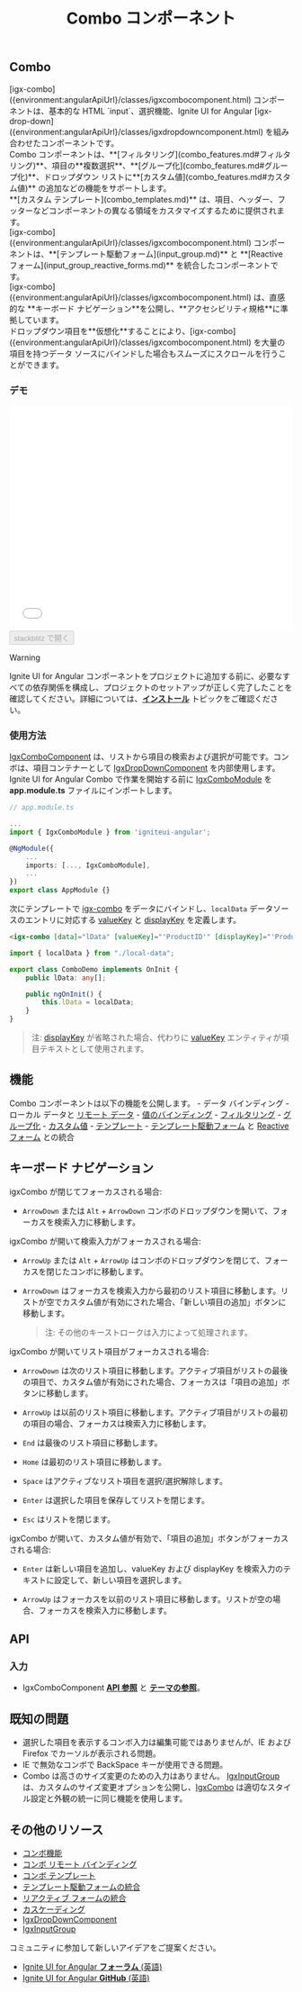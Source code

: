 ﻿---
title: Combo コンポーネント
_description: igx-combo は、基本的な HTML input 要素、select 要素、および IgniteUI for Angular igx-drop-down コントロールの機能を組み合わされています。
_keywords: Ignite UI for Angular, UI コントロール, Angular ウィジェット, web ウィジェット, UI ウィジェット, Angular, ネイティブ Angular コンポーネント スイート, ネイティブ Angular コントロール, ネイティブ Angular コンポーネント ライブラリ, Angular Combo コンポーネント, Angular Combo コントロール
_language: ja
---

## Combo
<p class="highlight">
[igx-combo]({environment:angularApiUrl}/classes/igxcombocomponent.html) コンポーネントは、基本的な HTML `input`、選択機能、Ignite UI for Angular [igx-drop-down]({environment:angularApiUrl}/classes/igxdropdowncomponent.html) を組み合わせたコンポーネントです。<br />
Combo コンポーネントは、**[フィルタリング](combo_features.md#フィルタリング)**、項目の**複数選択**、**[グループ化](combo_features.md#グループ化)**、ドロップダウン リストに**[カスタム値](combo_features.md#カスタム値)** の追加などの機能をサポートします。<br />
**[カスタム テンプレート](combo_templates.md)** は、項目、ヘッダー、フッターなどコンポーネントの異なる領域をカスタマイズするために提供されます。<br />
[igx-combo]({environment:angularApiUrl}/classes/igxcombocomponent.html) コンポーネントは、**[テンプレート駆動フォーム](input_group.md)** と **[Reactive フォーム](input_group_reactive_forms.md)** を統合したコンポーネントです。<br />
[igx-combo]({environment:angularApiUrl}/classes/igxcombocomponent.html) は、直感的な **キーボード ナビゲーション**を公開し、**アクセシビリティ規格**に準拠しています。<br />
ドロップダウン項目を**仮想化**することにより、[igx-combo]({environment:angularApiUrl}/classes/igxcombocomponent.html) を大量の項目を持つデータ ソースにバインドした場合もスムーズにスクロールを行うことができます。
</p>
<div class="divider"></div>

### デモ
<div class="sample-container loading" style="height: 400px;">
    <iframe id="combo-sample" frameborder="0" seamless width="100%" height="100%" src="{environment:demosBaseUrl}/combo" onload="onSampleIframeContentLoaded(this);"></iframe>
</div>
<div>
    <button data-localize="stackblitz" disabled class="stackblitz-btn" data-iframe-id="combo-sample" data-demos-base-url="{environment:demosBaseUrl}">stackblitz で開く</button>
</div>
<div class="divider--half"></div>

> [!WARNING]
> Ignite UI for Angular コンポーネントをプロジェクトに追加する前に、必要なすべての依存関係を構成し、プロジェクトのセットアップが正しく完了したことを確認してください。詳細については、[**インストール**](https://jp.infragistics.com/products/ignite-ui-angular/getting-started#installation) トピックをご確認ください。

### 使用方法
[IgxComboComponent]({environment:angularApiUrl}/classes/igxcombocomponent.html) は、リストから項目の検索および選択が可能です。コンボは、項目コンテナーとして [IgxDropDownComponent]({environment:angularApiUrl}/classes/igxdropdowncomponent.html) を内部使用します。Ignite UI for Angular Combo で作業を開始する前に [IgxComboModule]({environment:angularApiUrl}/classes/igxcombomodule.html) を **app.module.ts** ファイルにインポートします。

```typescript
// app.module.ts

...
import { IgxComboModule } from 'igniteui-angular';

@NgModule({
    ...
    imports: [..., IgxComboModule],
    ...
})
export class AppModule {}
```

次にテンプレートで [igx-combo]({environment:angularApiUrl}/classes/igxcombocomponent.html) をデータにバインドし、`localData` データソースのエントリに対応する [valueKey]({environment:angularApiUrl}/classes/igxcombocomponent.html#valuekey) と [displayKey]({environment:angularApiUrl}/classes/igxcombocomponent.html#displaykey) を定義します。

```html
<igx-combo [data]="lData" [valueKey]="'ProductID'" [displayKey]="'ProductName'"></igx-combo>
```

```typescript
import { localData } from "./local-data";

export class ComboDemo implements OnInit {
    public lData: any[];

    public ngOnInit() {
        this.lData = localData;
    }
}
```
> 注: [displayKey]({environment:angularApiUrl}/classes/igxcombocomponent.html#displaykey) が省略された場合、代わりに [valueKey]({environment:angularApiUrl}/classes/igxcombocomponent.html#valuekey) エンティティが項目テキストとして使用されます。

## 機能
Combo コンポーネントは以下の機能を公開します。
    - データ バインディング - ローカル データと [リモート データ](combo_remote.md)
    - [値のバインディング](combo_features.md#value-binding)
    - [フィルタリング](combo_features.md#フィルタリング)
    - [グループ化](combo_features.md#グループ化)
    - [カスタム値](combo_features.md#カスタム値)
    - [テンプレート](combo_templates.md)
    - [テンプレート駆動フォーム](input_group.md) と [Reactive フォーム](input_group_reactive_forms.md) との統合

## キーボード ナビゲーション

igxCombo が閉じてフォーカスされる場合:
- `ArrowDown` または `Alt` + `ArrowDown` コンボのドロップダウンを開いて、フォーカスを検索入力に移動します。

igxCombo が開いて検索入力がフォーカスされる場合:
- `ArrowUp` または `Alt` + `ArrowUp` はコンボのドロップダウンを閉じて、フォーカスを閉じたコンボに移動します。

- `ArrowDown` はフォーカスを検索入力から最初のリスト項目に移動します。リストが空でカスタム値が有効にされた場合、「新しい項目の追加」ボタンに移動します。
  > 注: その他のキーストロークは入力によって処理されます。

igxCombo が開いてリスト項目がフォーカスされる場合:
- `ArrowDown` は次のリスト項目に移動します。アクティブ項目がリストの最後の項目で、カスタム値が有効にされた場合、フォーカスは「項目の追加」ボタンに移動します。

- `ArrowUp` は以前のリスト項目に移動します。アクティブ項目がリストの最初の項目の場合、フォーカスは検索入力に移動します。

- `End` は最後のリスト項目に移動します。

- `Home` は最初のリスト項目に移動します。

- `Space` はアクティブなリスト項目を選択/選択解除します。

- `Enter` は選択した項目を保存してリストを閉じます。

- `Esc` はリストを閉じます。

igxCombo が開いて、カスタム値が有効で、「項目の追加」ボタンがフォーカスされる場合:

- `Enter` は新しい項目を追加し、valueKey および displayKey を検索入力のテキストに設定して、新しい項目を選択します。

- `ArrowUp` はフォーカスを以前のリスト項目に移動します。リストが空の場合、フォーカスを検索入力に移動します。

## API

### 入力
<div class="divider--half"></div>

* IgxComboComponent [**API 参照**]({environment:angularApiUrl}/classes/igxcombocomponent.html) と
[**テーマの参照**]({environment:sassApiUrl}/index.html#themes-mixin-igx-combo)。

## 既知の問題

- 選択した項目を表示するコンボ入力は編集可能ではありませんが、IE および Firefox でカーソルが表示される問題。
- IE で無効なコンボで BackSpace キーが使用できる問題。
- Combo は高さのサイズ変更のための入力はありません。 [IgxInputGroup]({environment:angularApiUrl}/classes/igxinputgroupcomponent.html)  は、カスタムのサイズ変更オプションを公開し、[IgxCombo]({environment:angularApiUrl}/classes/igxcombocomponent.html) は適切なスタイル設定と外観の統一に同じ機能を使用します。

## その他のリソース

<div class="divider--half"></div>

* [コンボ機能](combo_features.md)
* [コンボ リモート バインディング](combo_remote.md)
* [コンボ テンプレート](combo_templates.md)
* [テンプレート駆動フォームの統合](input_group.md)
* [リアクティブ フォームの統合](input_group_reactive_forms.md)
* [カスケーディング](combo_cascading.md)
* [IgxDropDownComponent]({environment:angularApiUrl}/classes/igxdropdowncomponent.html)
* [IgxInputGroup]({environment:angularApiUrl}/classes/igxinputgroupcomponent.html) 

コミュニティに参加して新しいアイデアをご提案ください。

* [Ignite UI for Angular **フォーラム** (英語)](https://www.infragistics.com/community/forums/f/ignite-ui-for-angular)
* [Ignite UI for Angular **GitHub** (英語)](https://github.com/IgniteUI/igniteui-angular)